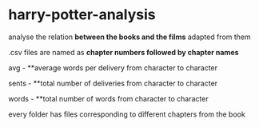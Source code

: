 # harry-potter-analysis
analyse the relation **between the books and the films** adapted from them

.csv files are named as **chapter numbers followed by chapter names**

avg - **average words per delivery from character to character

sents - **total number of deliveries from character to character

words - **total number of words from character to character

every folder has files corresponding to different chapters from the book
